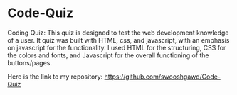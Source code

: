 # Code-Quiz

Coding Quiz:
This quiz is designed to test the web development knowledge of a user. It quiz was built with HTML, css, and javascript, with an emphasis on javascript for the functionality. I used HTML for the structuring, CSS for the colors and fonts, and Javascript for the overall functioning of the buttons/pages. 

Here is the link to my repository:
https://github.com/swooshgawd/Code-Quiz

